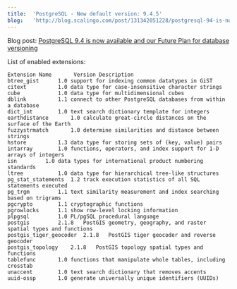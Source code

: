 ```yaml
---
title:	'PostgreSQL - New default version: 9.4.5'
blog:   'http://blog.scalingo.com/post/131342051228/postgresql-94-is-now-available-and-our-future'
---
```


Blog post: [PostgreSQL 9.4 is now available and our Future Plan for database versioning](http://blog.scalingo.com/post/131342051228/postgresql-94-is-now-available-and-our-future)

List of enabled extensions:

<pre><code>Extension Name		Version	Description
btree_gist		1.0	support for indexing common datatypes in GiST
citext			1.0	data type for case-insensitive character strings
cube			1.0	data type for multidimensional cubes
dblink			1.1	connect to other PostgreSQL databases from within a database
dict_int		1.0	text search dictionary template for integers
earthdistance		1.0	calculate great-circle distances on the surface of the Earth
fuzzystrmatch		1.0	determine similarities and distance between strings
hstore			1.3	data type for storing sets of (key, value) pairs
intarray		1.0	functions, operators, and index support for 1-D arrays of integers
isn			1.0	data types for international product numbering standards
ltree			1.0	data type for hierarchical tree-like structures
pg_stat_statements	1.2	track execution statistics of all SQL statements executed
pg_trgm			1.1	text similarity measurement and index searching based on trigrams
pgcrypto		1.1	cryptographic functions
pgrowlocks		1.1	show row-level locking information
plpgsql			1.0	PL/pgSQL procedural language
postgis			2.1.8	PostGIS geometry, geography, and raster spatial types and functions
postgis_tiger_geocoder	2.1.8	PostGIS tiger geocoder and reverse geocoder
postgis_topology	2.1.8	PostGIS topology spatial types and functions
tablefunc		1.0	functions that manipulate whole tables, including crosstab
unaccent		1.0	text search dictionary that removes accents
uuid-ossp		1.0	generate universally unique identifiers (UUIDs)</pre></code>
